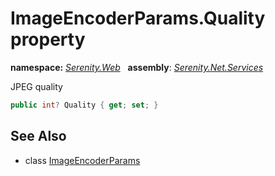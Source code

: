 # ImageEncoderParams.Quality property
**namespace:** *[Serenity.Web](../../README.md#serenity.web-namespace)*   **assembly**: *[Serenity.Net.Services](../../README.md)*

JPEG quality

```csharp
public int? Quality { get; set; }
```

## See Also

* class [ImageEncoderParams](../ImageEncoderParams.md)